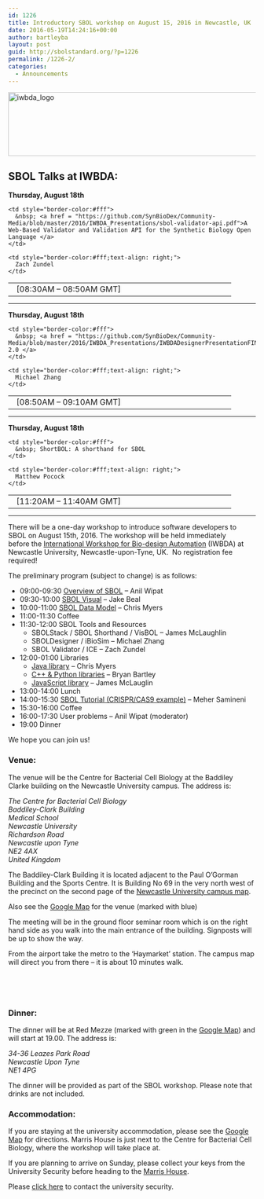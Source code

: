 ```yaml
---
id: 1226
title: Introductory SBOL workshop on August 15, 2016 in Newcastle, UK
date: 2016-05-19T14:24:16+00:00
author: bartleyba
layout: post
guid: http://sbolstandard.org/?p=1226
permalink: /1226-2/
categories:
  - Announcements
---
```

<a href="http://sbolstandard.org/wp-content/uploads/2016/05/iwbda_logo.png" rel="attachment wp-att-1230"><img class="alignnone size-full wp-image-1230" src="http://sbolstandard.org/wp-content/uploads/2016/05/iwbda_logo.png" alt="iwbda_logo" width="598" height="130" srcset="https://sbolstandard.org/wp-content/uploads/2016/05/iwbda_logo.png 598w, https://sbolstandard.org/wp-content/uploads/2016/05/iwbda_logo-300x65.png 300w" sizes="(max-width: 598px) 100vw, 598px" /></a>

## SBOL Talks at IWBDA:

**Thursday, August 18th**

<table style="width:90%;border-color:#fff;margin-bottom:0px">
  <tr>
    <td style="border-color:#fff; width:30%;">
      &nbsp; [08:30AM &#8211; 08:50AM GMT]
    </td>
    
    <td style="border-color:#fff">
      &nbsp; <a href = "https://github.com/SynBioDex/Community-Media/blob/master/2016/IWBDA_Presentations/sbol-validator-api.pdf">A Web-Based Validator and Validation API for the Synthetic Biology Open Language </a>
    </td>
    
    <td style="border-color:#fff;text-align: right;">
      Zach Zundel
    </td>
  </tr>
</table>

****  
**Thursday, August 18th**

<table style="width:90%;border-color:#fff;margin-bottom:0px">
  <tr>
    <td style="border-color:#fff; width:30%;">
      &nbsp; [08:50AM &#8211; 09:10AM GMT]
    </td>
    
    <td style="border-color:#fff">
      &nbsp; <a href = "https://github.com/SynBioDex/Community-Media/blob/master/2016/IWBDA_Presentations/IWBDADesignerPresentationFINAL.pdf">SBOLDesigner 2.0 </a>
    </td>
    
    <td style="border-color:#fff;text-align: right;">
      Michael Zhang
    </td>
  </tr>
</table>

****  
**Thursday, August 18th**

<table style="width:90%;border-color:#fff;margin-bottom:0px">
  <tr>
    <td style="border-color:#fff; width:30%;">
      &nbsp; [11:20AM &#8211; 11:40AM GMT]
    </td>
    
    <td style="border-color:#fff">
      &nbsp; ShortBOL: A shorthand for SBOL
    </td>
    
    <td style="border-color:#fff;text-align: right;">
      Matthew Pocock
    </td>
  </tr>
</table>

****

There will be a one-day workshop to introduce software developers to SBOL on August 15th, 2016. The workshop will be held immediately before the [International Workshop for Bio-design Automation](http://www.iwbdaconf.org/2016/) (IWBDA) at Newcastle University, Newcastle-upon-Tyne, UK.  No registration fee required!

The preliminary program (subject to change) is as follows:

  * 09:00-09:30 [Overview of SBOL](http://sbolstandard.org/wp-content/uploads/2016/08/WhatIsSBOL.pdf) &#8211; Anil Wipat
  * 09:30-10:00 [SBOL Visual](http://sbolstandard.org/wp-content/uploads/2016/08/Introduction-to-SBOLv-extended.pdf) &#8211; Jake Beal
  * 10:00-11:00 [SBOL Data Model](http://sbolstandard.org/wp-content/uploads/2016/08/SBOL.pdf) &#8211; Chris Myers
  * 11:00-11:30 Coffee
  * 11:30-12:00 SBOL Tools and Resources 
      * SBOLStack / SBOL Shorthand / VisBOL &#8211; James McLaughlin
      * SBOLDesigner / iBioSim &#8211; Michael Zhang
      * SBOL Validator / ICE &#8211; Zach Zundel
  * 12:00-01:00 Libraries 
      * [Java library](http://sbolstandard.org/wp-content/uploads/2016/08/libSBOLj2.pdf) – Chris Myers
      * [C++ & Python libraries](http://sbolstandard.org/wp-content/uploads/2016/08/SBOL-Tutorial.pdf) – Bryan Bartley
      * [JavaScript library](http://sbolstandard.org/wp-content/uploads/2016/08/sboljs.pdf) – James McLauglin
  * 13:00-14:00 Lunch
  * 14:00-15:30 [SBOL Tutorial (CRISPR/CAS9 example)](http://sbolstandard.org/wp-content/uploads/2016/08/crispr.pdf) &#8211; Meher Samineni
  * 15:30-16:00 Coffee
  * 16:00-17:30 User problems &#8211; Anil Wipat (moderator)
  * 19:00 Dinner

We hope you can join us!  
<!--&nbsp;-->

### Venue:

The venue will be the Centre for Bacterial Cell Biology at the Baddiley Clarke building on the Newcastle University campus. The address is:

_The Centre for Bacterial Cell Biology_  
 _Baddiley-Clark Building_  
 _Medical School_  
 _Newcastle University_  
 _Richardson Road_  
 _Newcastle upon Tyne_  
 _NE2 4AX_  
 _United Kingdom_

The Baddiley-Clark Building it is located adjacent to the Paul O’Gorman Building and the Sports Centre. It is Building No 69 in the very north west of the precinct on the second page of the <a href="http://www.ncl.ac.uk/about/visit/printablemaps/map-campus.htm" target="_blank">Newcastle University campus map</a>.

Also see the <a href="https://drive.google.com/open?id=1-NW7dNwCIbmlg5Vyys-RTnTiA3I&usp=sharing" target="_blank">Google Map</a> for the venue (marked with blue)

The meeting will be in the ground floor seminar room which is on the right hand side as you walk into the main entrance of the building. Signposts will be up to show the way.

From the airport take the metro to the ‘Haymarket’ station. The campus map will direct you from there – it is about 10 minutes walk.



&nbsp;

&nbsp;

### Dinner:

The dinner will be at Red Mezze (marked with green in the <a href="https://drive.google.com/open?id=1-NW7dNwCIbmlg5Vyys-RTnTiA3I&usp=sharing" target="_blank">Google Map</a>) and will start at 19.00. The address is:

_34-36 Leazes Park Road_  
 _Newcastle Upon Tyne_  
 _NE1 4PG_

The dinner will be provided as part of the SBOL workshop. Please note that drinks are not included.

### Accommodation:

If you are staying at the university accommodation, please see the <a href="https://drive.google.com/open?id=1-NW7dNwCIbmlg5Vyys-RTnTiA3I&usp=sharing" target="_blank">Google Map</a> for directions. Marris House is just next to the Centre for Bacterial Cell Biology, where the workshop will take place at.

If you are planning to arrive on Sunday, please collect your keys from the University Security before heading to the <a href="http://www.ncl.ac.uk/accommodation/university/marris-house/" target="_blank">Marris House</a>.

Please <a href="http://www.ncl.ac.uk/estates/assets/documents/DIRECTIONSSECURITYCONTROLRELOCATION.pdf" target="_blank">click here</a> to contact the university security.

&nbsp;

&nbsp;

&nbsp;

&nbsp;